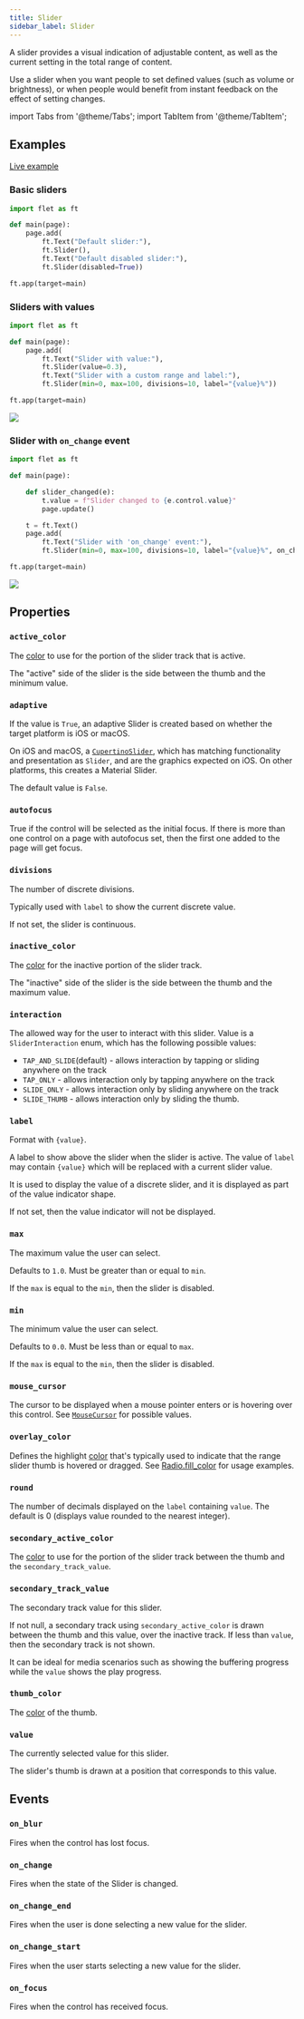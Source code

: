 ```yaml
---
title: Slider
sidebar_label: Slider
---
```


A slider provides a visual indication of adjustable content, as well as the current setting in the total range of content.

Use a slider when you want people to set defined values (such as volume or brightness), or when people would benefit from instant feedback on the effect of setting changes.

import Tabs from '@theme/Tabs';
import TabItem from '@theme/TabItem';

## Examples

[Live example](https://flet-controls-gallery.fly.dev/input/slider)

### Basic sliders

<Tabs groupId="language">
  <TabItem value="python" label="Python" default>

```python
import flet as ft

def main(page):
    page.add(
        ft.Text("Default slider:"),
        ft.Slider(),
        ft.Text("Default disabled slider:"),
        ft.Slider(disabled=True))

ft.app(target=main)
```
  </TabItem>
</Tabs>

### Sliders with values

<Tabs groupId="language">
  <TabItem value="python" label="Python" default>

```python
import flet as ft

def main(page):
    page.add(
        ft.Text("Slider with value:"),
        ft.Slider(value=0.3),
        ft.Text("Slider with a custom range and label:"),
        ft.Slider(min=0, max=100, divisions=10, label="{value}%"))

ft.app(target=main)
```
  </TabItem>
</Tabs>

<img src="/img/docs/controls/slider/slider-with-custom-content.gif" className="screenshot-30"/>

### Slider with `on_change` event

<Tabs groupId="language">
  <TabItem value="python" label="Python" default>

```python
import flet as ft

def main(page):

    def slider_changed(e):
        t.value = f"Slider changed to {e.control.value}"
        page.update()

    t = ft.Text()
    page.add(
        ft.Text("Slider with 'on_change' event:"),
        ft.Slider(min=0, max=100, divisions=10, label="{value}%", on_change=slider_changed), t)

ft.app(target=main)
```
  </TabItem>
</Tabs>

<img src="/img/docs/controls/slider/slider-with-change-event.gif" className="screenshot-30"/>

## Properties

### `active_color`

The [color](/docs/reference/colors) to use for the portion of the slider track that is active.

The "active" side of the slider is the side between the thumb and the minimum value.

### `adaptive`

If the value is `True`, an adaptive Slider is created based on whether the target platform is iOS or macOS.

On iOS and macOS, a [`CupertinoSlider`](/docs/controls/cupertinoslider), which has matching functionality and presentation as `Slider`, and are the graphics expected on iOS. On other platforms, this creates a Material Slider.

The default value is `False`.

### `autofocus`

True if the control will be selected as the initial focus. If there is more than one control on a page with autofocus set, then the first one added to the page will get focus.

### `divisions`

The number of discrete divisions.

Typically used with `label` to show the current discrete value.

If not set, the slider is continuous.

### `inactive_color`

The [color](/docs/reference/colors) for the inactive portion of the slider track.

The "inactive" side of the slider is the side between the thumb and the maximum value.

### `interaction`

The allowed way for the user to interact with this slider. Value is a `SliderInteraction` enum, which has the following possible values:

* `TAP_AND_SLIDE`(default) - allows interaction by tapping or sliding anywhere on the track
* `TAP_ONLY` - allows interaction only by tapping anywhere on the track
* `SLIDE_ONLY` - allows interaction only by sliding anywhere on the track
* `SLIDE_THUMB` - allows interaction only by sliding the thumb.

### `label`

Format with `{value}`.

A label to show above the slider when the slider is active. The value of `label` may contain `{value}` which will be replaced with a current slider value.

It is used to display the value of a discrete slider, and it is displayed as part of the value indicator shape.

If not set, then the value indicator will not be displayed.

### `max`

The maximum value the user can select.

Defaults to `1.0`. Must be greater than or equal to `min`.

If the `max` is equal to the `min`, then the slider is disabled.

### `min`

The minimum value the user can select.

Defaults to `0.0`. Must be less than or equal to `max`.

If the `max` is equal to the `min`, then the slider is disabled.

### `mouse_cursor`

The cursor to be displayed when a mouse pointer enters or is hovering over this control.
See [`MouseCursor`](/docs/controls/gesturedetector#mouse_cursor) for possible values.

### `overlay_color`

Defines the highlight [color](/docs/reference/colors) that's typically used to indicate that the range slider thumb is
hovered or dragged. See [Radio.fill_color](/docs/controls/radio#fill_color) for usage examples.

### `round`

The number of decimals displayed on the `label` containing `value`. The default is 0 (displays value rounded to the nearest integer).

### `secondary_active_color`

The [color](/docs/reference/colors) to use for the portion of the slider track between the thumb and the `secondary_track_value`.

### `secondary_track_value`

The secondary track value for this slider.

If not null, a secondary track using `secondary_active_color` is drawn between the thumb and this value, over the inactive track. If less than `value`, then the secondary track is not shown.

It can be ideal for media scenarios such as showing the buffering progress while the `value` shows the play progress.

### `thumb_color`

The [color](/docs/reference/colors) of the thumb.

### `value`

The currently selected value for this slider.

The slider's thumb is drawn at a position that corresponds to this value.

## Events

### `on_blur`

Fires when the control has lost focus.

### `on_change`

Fires when the state of the Slider is changed.

### `on_change_end`

Fires when the user is done selecting a new value for the slider.

### `on_change_start`

Fires when the user starts selecting a new value for the slider.

### `on_focus`

Fires when the control has received focus.